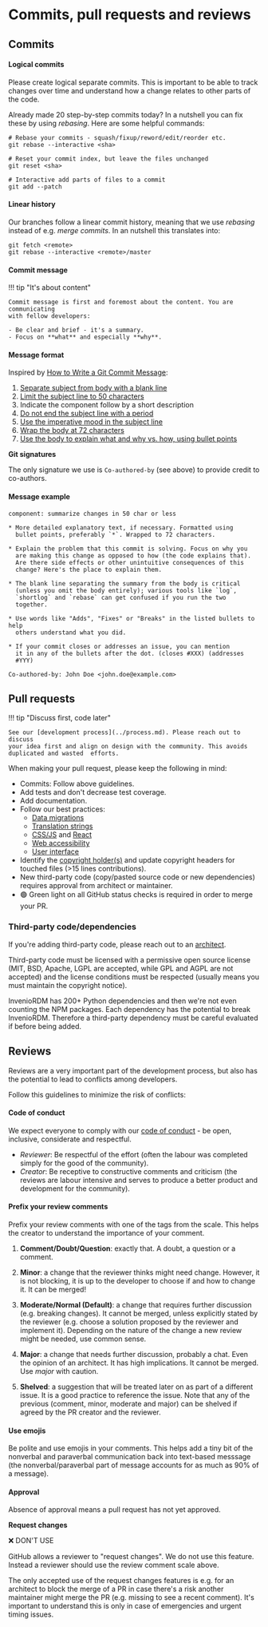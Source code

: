 # Commits, pull requests and reviews

## Commits

#### Logical commits

Please create logical separate commits. This is important to be able to track
changes over time and understand how a change relates to other parts of the
code.

Already made 20 step-by-step commits today? In a nutshell you can fix these
by using *rebasing*. Here are some helpful commands:

```console
# Rebase your commits - squash/fixup/reword/edit/reorder etc.
git rebase --interactive <sha>

# Reset your commit index, but leave the files unchanged
git reset <sha>

# Interactive add parts of files to a commit
git add --patch
```

####  Linear history

Our branches follow a linear commit history, meaning that
we use *rebasing* instead of e.g. *merge commits*. In an nutshell this
translates into:

```console
git fetch <remote>
git rebase --interactive <remote>/master
```

#### Commit message

!!! tip  "It's about content"

    Commit message is first and foremost about the content. You are communicating
    with fellow developers:

    - Be clear and brief - it's a summary.
    - Focus on **what** and especially **why**.

#### Message format

Inspired by [How to Write a Git Commit Message](https://chris.beams.io/posts/git-commit/):

1. [Separate subject from body with a blank line](https://chris.beams.io/posts/git-commit/#separate)
2. [Limit the subject line to 50 characters](https://chris.beams.io/posts/git-commit/#limit-50)
3. Indicate the component follow by a short description
4. [Do not end the subject line with a period](https://chris.beams.io/posts/git-commit/#end)
5. [Use the imperative mood in the subject line](https://chris.beams.io/posts/git-commit/#imperative)
6. [Wrap the body at 72 characters](https://chris.beams.io/posts/git-commit/#wrap-72)
7. [Use the body to explain what and why vs. how, using bullet points](https://chris.beams.io/posts/git-commit/#why-not-how)

**Git signatures**

The only signature we use is ``Co-authored-by`` (see above)
to provide credit to co-authors.

#### Message example

```
component: summarize changes in 50 char or less

* More detailed explanatory text, if necessary. Formatted using
  bullet points, preferably `*`. Wrapped to 72 characters.

* Explain the problem that this commit is solving. Focus on why you
  are making this change as opposed to how (the code explains that).
  Are there side effects or other unintuitive consequences of this
  change? Here's the place to explain them.

* The blank line separating the summary from the body is critical
  (unless you omit the body entirely); various tools like `log`,
  `shortlog` and `rebase` can get confused if you run the two
  together.

* Use words like "Adds", "Fixes" or "Breaks" in the listed bullets to help
  others understand what you did.

* If your commit closes or addresses an issue, you can mention
  it in any of the bullets after the dot. (closes #XXX) (addresses
  #YYY)

Co-authored-by: John Doe <john.doe@example.com>
```

## Pull requests

!!! tip "Discuss first, code later"

    See our [development process](../process.md). Please reach out to discuss
    your idea first and align on design with the community. This avoids
    duplicated and wasted  efforts.


When making your pull request, please keep the following in mind:

- Commits: Follow above guidelines.
- Add tests and don't decrease test coverage.
- Add documentation.
- Follow our best practices:
    - [Data migrations](../howtos/alembic.md)
    - [Translation strings](i18n.md)
    - [CSS/JS](css-js.md) and [React](react.md)
    - [Web accessibility](accessibility.md)
    - [User interface](ui.md)
- Identify the [copyright holder(s)](../../contribute/copyright-policy.md) and update copyright headers for touched files (>15 lines contributions).
- New third-party code (copy/pasted source code or new dependencies) requires approval from architect or maintainer.
- 🟢 Green light on all GitHub status checks is required in order to merge your
  PR.

### Third-party code/dependencies

If you're adding third-party code, please reach out to an
[architect](https://github.com/orgs/inveniosoftware/teams/architects).

Third-party code must be licensed with a permissive open source license (MIT,
BSD, Apache, LGPL are accepted, while GPL and AGPL are not accepted) and the
license conditions must be respected (usually means you must maintain the
copyright notice).

InvenioRDM has 200+ Python dependencies and then we're not even counting the
NPM packages. Each dependency has the potential to break InvenioRDM. Therefore
a third-party dependency must be careful evaluated if before being added.

## Reviews

Reviews are a very important part of the development process, but also has the potential to lead to conflicts among developers.

Follow this guidelines to minimize the risk of conflicts:

#### Code of conduct

We expect everyone to comply with our [code of conduct](../../contribute/code-of-conduct.md) - be open, inclusive, considerate and respectful.

- *Reviewer*: Be respectful of the effort (often the labour was completed simply for the good of the community).
- *Creator*: Be receptive to constructive comments and criticism (the reviews are labour intensive and serves to produce a better product and development for the community).

#### Prefix your review comments

Prefix your review comments with one of the tags from the scale. This helps
the creator to understand the importance of your comment.

1. **Comment/Doubt/Question**: exactly that. A doubt, a question or a comment.

2. **Minor**: a change that the reviewer thinks might need change. However, it
  is not blocking, it is up to the developer to choose if and how to change
  it. It can be merged!

3. **Moderate/Normal (Default)**: a change that requires further discussion
  (e.g. breaking changes). It cannot be merged, unless explicitly stated by
  the reviewer (e.g. choose a solution proposed by the reviewer and implement
  it). Depending on the nature of the change a new review might be needed,
  use common sense.

4. **Major**: a change that needs further discussion, probably a chat. Even the
  opinion of an architect. It has high implications. It cannot be merged. Use
  *major* with caution.

5. **Shelved**: a suggestion that will be treated later on as part of a
  different issue. It is a good practice to reference the issue. Note that
  any of the previous (comment, minor, moderate and major) can be shelved if
  agreed by the PR creator and the reviewer.

#### Use emojis

Be polite and use emojis in your comments. This helps add a tiny bit of the
nonverbal and paraverbal communication back into text-based messsage (the
nonverbal/paraverbal part of message accounts for as much as 90% of a message).

#### Approval

Absence of approval means a pull request has not yet approved.

**Request changes**

❌ DON'T USE

GitHub allows a reviewer to "request changes". We do not use this feature.
Instead a reviewer should use the review comment scale above.

The only accepted use of the request changes features is e.g. for an architect
to block the merge of a PR in case there's a risk another maintainer might
merge the PR (e.g. missing to see a recent comment). It's important to
understand this is only in case of emergencies and urgent timing issues.
